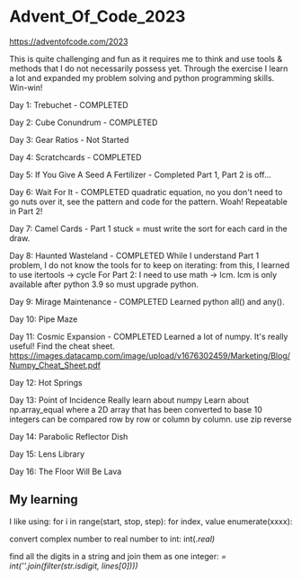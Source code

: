 # Advent_Of_Code_2023
https://adventofcode.com/2023

This is quite challenging and fun as it requires me to think and use tools & methods that I do not necessarily possess yet. Through the exercise I learn a lot and expanded my problem solving and python programming skills. Win-win!


Day 1: Trebuchet - COMPLETED

Day 2: Cube Conundrum - COMPLETED

Day 3: Gear Ratios - Not Started

Day 4: Scratchcards - COMPLETED

Day 5: If You Give A Seed A Fertilizer - Completed Part 1, Part 2 is off...

Day 6: Wait For It - COMPLETED
quadratic equation, no you don't need to go nuts over it, see the pattern and code for the pattern. Woah! Repeatable in Part 2!

Day 7: Camel Cards - Part 1 stuck = must write the sort for each card in the draw.

Day 8: Haunted Wasteland - COMPLETED
While I understand Part 1 problem, I do not know the tools for to keep on iterating:
from this, I learned to use itertools -> cycle
For Part 2: I need to use math -> lcm. lcm is only available after python 3.9 so must upgrade python.

Day 9: Mirage Maintenance - COMPLETED
Learned python all() and any().

Day 10: Pipe Maze

Day 11: Cosmic Expansion - COMPLETED
Learned a lot of numpy. It's really useful! Find the cheat sheet.
https://images.datacamp.com/image/upload/v1676302459/Marketing/Blog/Numpy_Cheat_Sheet.pdf


Day 12: Hot Springs

Day 13: Point of Incidence
Really learn about numpy
Learn about np.array_equal where a 2D array that has been converted to base 10 integers can be compared row by row or column by column.
use zip reverse

Day 14: Parabolic Reflector Dish

Day 15: Lens Library

Day 16: The Floor Will Be Lava



## My learning
I like using: for i in range(start, stop, step):
for index, value enumerate(xxxx):

convert complex number to real number to int: int(<var>.real)

find all the digits in a string and join them as one integer: <var> = int(''.join(filter(str.isdigit, lines[0])))
